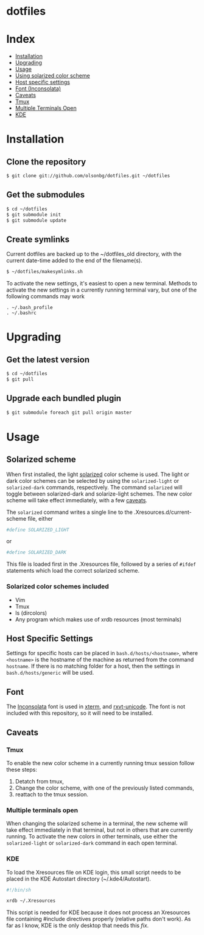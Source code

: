 dotfiles
=====

# Index
* [Installation](#installation)
* [Upgrading](#upgrading)
* [Usage](#usage)
 * [Using solarized color scheme](#solarized-scheme)
 * [Host specific settings](#host-specific-settings)
 * [Font (Inconsolata)](#font)
* [Caveats](#caveats)
 * [Tmux](#tmux)
 * [Multiple Terminals Open](#multiple-terminals-open)
 * [KDE](#kde)

# Installation

## Clone the repository
```bash
$ git clone git://github.com/olsonbg/dotfiles.git ~/dotfiles
```

## Get the submodules

```bash
$ cd ~/dotfiles
$ git submodule init
$ git submodule update
```

## Create symlinks
Current dotfiles are backed up to the ~/dotfiles_old directory, with the current date-time added to the end of the filename(s).
```bash
$ ~/dotfiles/makesymlinks.sh
```

To activate the new settings, it's easiest to open a new terminal. Methods to activate the new settings in a currently running terminal vary, but one of the following commands may work
```
. ~/.bash_profile
. ~/.bashrc
```

# Upgrading

## Get the latest version
```bash
$ cd ~/dotfiles
$ git pull
```

## Upgrade each bundled plugin

```bash
$ git submodule foreach git pull origin master
```

# Usage
## Solarized scheme
When first installed, the light [solarized](https://github.com/altercation/solarized) color scheme is used. The light or dark color schemes can be selected by using the `solarized-light` or `solarized-dark` commands, respectively. The command `solarized` will toggle between solarized-dark and solarize-light schemes. The new color scheme will take effect immediately, with a few [caveats](#caveats).

The `solarized` command writes a single line to the .Xresources.d/current-scheme file, either
```bash
#define SOLARIZED_LIGHT
```
or
```bash
#define SOLARIZED_DARK
```

This file is loaded first in the .Xresources file, followed by a series of `#ifdef` statements which load the correct solarized scheme.
### Solarized color schemes included
* Vim
* Tmux
* ls (dircolors)
* Any program which makes use of xrdb resources (most terminals)

## Host Specific Settings
Settings for specific hosts can be placed in `bash.d/hosts/<hostname>`, where `<hostname>` is the hostname of the machine as returned from the command `hostname`. If there is no matching folder for a host, then the settings in `bash.d/hosts/generic` will be used.

## Font
The [Inconsolata](https://www.google.com/fonts/specimen/Inconsolata) font is used in [xterm](http://invisible-island.net/xterm/), and [rxvt-unicode](http://software.schmorp.de/pkg/rxvt-unicode.html). The font is not included with this repository, so it will need to be installed.

## Caveats

### Tmux
To enable the new color scheme in a currently running tmux session follow these steps:
  1. Detatch from tmux,
  2. Change the color scheme, with one of the previously listed commands,
  3. reattach to the tmux session.

### Multiple terminals open
When changing the solarized scheme in a terminal, the new scheme will take effect immediately in that terminal, but not in others that are currently running. To activate the new colors in other terminals, use either the `solarized-light` or `solarized-dark` command in each open terminal.

### KDE
To load the Xresources file on KDE login, this small script needs to be placed in the KDE Autostart directory (~/.kde4/Autostart).
```bash
#!/bin/sh

xrdb ~/.Xresources
```
This script is needed for KDE because it does not process an Xresources file containing #include directives properly (relative paths don't work). As far as I know, KDE is the only desktop that needs this _fix_.
